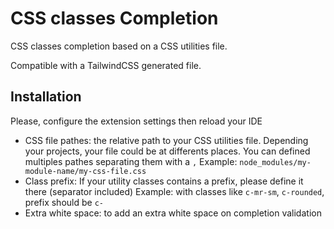 # CSS classes Completion

CSS classes completion based on a CSS utilities file.

Compatible with a TailwindCSS generated file.

## Installation

Please, configure the extension settings then reload your IDE

- CSS file pathes: the relative path to your CSS utilities file. Depending your projects, your file could be at differents places. You can defined multiples pathes separating them with a `,`
  Example: `node_modules/my-module-name/my-css-file.css`
- Class prefix: If your utility classes contains a prefix, please define it there (separator included)
  Example: with classes like `c-mr-sm`, `c-rounded`, prefix should be `c-`
- Extra white space: to add an extra white space on completion validation
